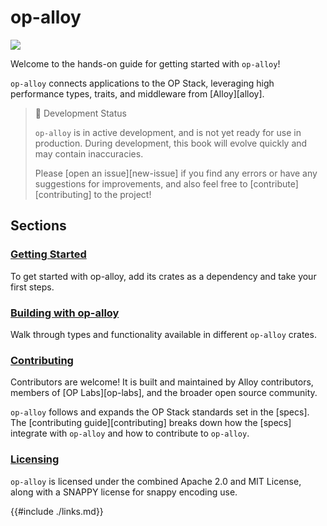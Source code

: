 # op-alloy

<a href="https://github.com/alloy-rs/op-alloy"><img src="https://img.shields.io/github/stars/alloy-rs/op-alloy"></a>

Welcome to the hands-on guide for getting started with `op-alloy`!

`op-alloy` connects applications to the OP Stack, leveraging high
performance types, traits, and middleware from [Alloy][alloy].

> 📖 Development Status
>
> `op-alloy` is in active development, and is not yet ready for use in production.
> During development, this book will evolve quickly and may contain inaccuracies.
>
> Please [open an issue][new-issue] if you find any errors or have any suggestions for
> improvements, and also feel free to [contribute][contributing] to the project!

## Sections

### [Getting Started](./starting/installation.md)

To get started with op-alloy, add its crates as a dependency and take your first steps.

### [Building with op-alloy](./building/README.md)

Walk through types and functionality available in different `op-alloy` crates.

### [Contributing](./CONTRIBUTING.md)

Contributors are welcome! It is built and maintained by Alloy contributors,
members of [OP Labs][op-labs], and the broader open source community.

`op-alloy` follows and expands the OP Stack standards set in the [specs].
The [contributing guide][contributing] breaks down how the [specs]
integrate with `op-alloy` and how to contribute to `op-alloy`.

### [Licensing](./LICENSE.md)

`op-alloy` is licensed under the combined Apache 2.0 and MIT License, along
with a SNAPPY license for snappy encoding use.


{{#include ./links.md}}

